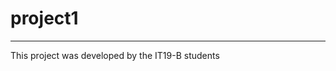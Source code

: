 # project1
------------------------------------------------------------------------------------------------
This project was developed by the IT19-B students
